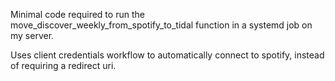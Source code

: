 Minimal code required to run the move_discover_weekly_from_spotify_to_tidal function in a systemd job on my server.

Uses client credentials workflow to automatically connect to spotify, instead of requiring a redirect uri.

